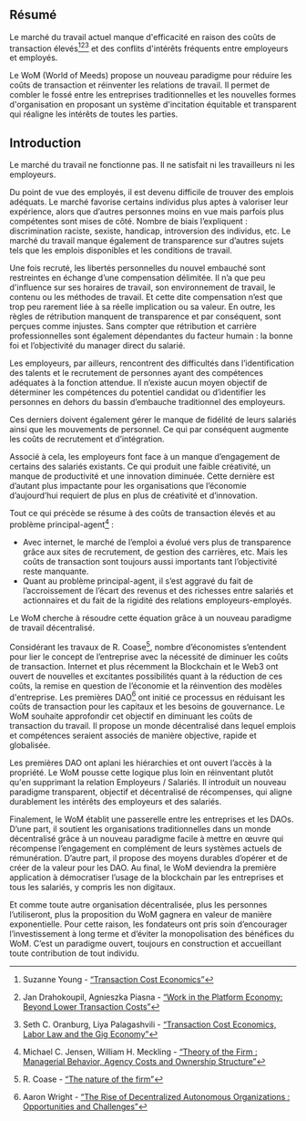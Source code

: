 

## Résumé

Le marché du travail actuel manque d'efficacité en raison des coûts de transaction élevés[^1][^2][^3] et des conflits d'intérêts fréquents entre employeurs et employés.

Le WoM (World of Meeds) propose un nouveau paradigme pour réduire les coûts de transaction et réinventer les relations de travail. Il permet de combler le fossé entre les entreprises traditionnelles et les nouvelles formes d'organisation en proposant un système d'incitation équitable et transparent qui réaligne les intérêts de toutes les parties.

## Introduction

Le marché du travail ne fonctionne pas. Il ne satisfait ni les travailleurs ni les employeurs.

Du point de vue des employés, il est devenu difficile de trouver des emplois adéquats. Le marché favorise certains individus plus aptes à valoriser leur expérience, alors que d’autres personnes moins en vue mais parfois plus compétentes sont mises de côté. Nombre de biais l’expliquent : discrimination raciste, sexiste, handicap, introversion des individus, etc. Le marché du travail manque également de transparence sur d’autres sujets tels que les emplois disponibles et les conditions de travail.

Une fois recruté, les libertés personnelles du nouvel embauché sont restreintes en échange d’une compensation délimitée. Il n’a que peu d'influence sur ses horaires de travail, son environnement de travail, le contenu ou les méthodes de travail. Et cette dite compensation n’est que trop peu rarement liée à sa réelle implication ou sa valeur. En outre, les règles de rétribution manquent de transparence et par conséquent, sont perçues comme injustes. Sans compter que rétribution et carrière professionnelles sont également dépendantes du facteur humain : la bonne foi et l’objectivité du manager direct du salarié.

Les employeurs, par ailleurs, rencontrent des difficultés dans l’identification des talents et le recrutement de personnes ayant des compétences adéquates à la fonction attendue. Il n’existe aucun moyen objectif de déterminer les compétences du potentiel candidat ou d’identifier les personnes en dehors du bassin d’embauche traditionnel des employeurs.

Ces derniers doivent également gérer le manque de fidélité de leurs salariés ainsi que les mouvements de personnel. Ce qui par conséquent augmente les coûts de recrutement et d’intégration.

Associé à cela, les employeurs font face à un manque d’engagement de certains des salariés existants. Ce qui produit une faible créativité, un manque de productivité et une innovation diminuée. Cette dernière est d’autant plus impactante pour les organisations que l’économie d’aujourd’hui requiert de plus en plus de créativité et d’innovation.

Tout ce qui précède se résume à des coûts de transaction élevés et au problème principal-agent[^4] :

- Avec internet, le marché de l’emploi a évolué vers plus de transparence grâce aux sites de recrutement, de gestion des carrières, etc. Mais les coûts de transaction sont toujours aussi importants tant l’objectivité reste manquante.
- Quant au problème principal-agent, il s’est aggravé du fait de l’accroissement de l’écart des revenus et des richesses entre salariés et actionnaires et du fait de la rigidité des relations employeurs-employés.

Le WoM cherche à résoudre cette équation grâce à un nouveau paradigme de travail décentralisé.

Considérant les travaux de R. Coase[^5], nombre d’économistes s’entendent pour lier le concept de l’entreprise avec la nécessité de diminuer les coûts de transaction. Internet et plus récemment la Blockchain et le Web3 ont ouvert de nouvelles et excitantes possibilités quant à la réduction de ces coûts, la remise en question de l’économie et la réinvention des modèles d'entreprise. Les premières DAO[^6] ont initié ce processus en réduisant les coûts de transaction pour les capitaux et les besoins de gouvernance. Le WoM souhaite approfondir cet objectif en diminuant les coûts de transaction du travail. Il propose un monde décentralisé dans lequel emplois et compétences seraient associés de manière objective, rapide et globalisée.

Les premières DAO ont aplani les hiérarchies et ont ouvert l’accès à la propriété. Le WoM pousse cette logique plus loin en réinventant plutôt qu'en supprimant la relation Employeurs / Salariés. Il introduit un nouveau paradigme transparent, objectif et décentralisé de récompenses, qui aligne durablement les intérêts des employeurs et des salariés.

Finalement, le WoM établit une passerelle entre les entreprises et les DAOs. D’une part, il soutient les organisations traditionnelles dans un monde décentralisé grâce à un nouveau paradigme facile à mettre en œuvre qui récompense l’engagement en complément de leurs systèmes actuels de rémunération. D’autre part, il propose des moyens durables d’opérer et de créer de la valeur pour les DAO. Au final, le WoM deviendra la première application à démocratiser l’usage de la blockchain par les entreprises et tous les salariés, y compris les non digitaux.

Et comme toute autre organisation décentralisée, plus les personnes l’utiliseront, plus la proposition du WoM gagnera en valeur de manière exponentielle. Pour cette raison, les fondateurs ont pris soin d’encourager l’investissement à long terme et d’éviter la monopolisation des bénéfices du WoM. C’est un paradigme ouvert, toujours en construction et accueillant toute contribution de tout individu.


[^1]: Suzanne Young - [“Transaction Cost Economics”](https://www.academia.edu/24703426/Transaction_Cost_Economics)
[^2]: Jan Drahokoupil, Agnieszka Piasna - [“Work in the Platform Economy: Beyond Lower Transaction Costs”](https://www.intereconomics.eu/contents/year/2017/number/6/article/work-in-the-platform-economy-beyond-lower-transaction-costs.html)
[^3]: Seth C. Oranburg, Liya Palagashvili - [“Transaction Cost Economics, Labor Law and the Gig Economy”](https://dsc.duq.edu/cgi/viewcontent.cgi?article=1115&context=law-faculty-scholarship)
[^4]: Michael C. Jensen, William H. Meckling - [“Theory of the Firm : Managerial Behavior, Agency Costs and Ownership Structure”](https://www.sfu.ca/~wainwrig/Econ400/jensen-meckling.pdf)
[^5]: R. Coase - [“The nature of the firm”](http://econdse.org/wp-content/uploads/2014/09/firm-coase.pdf)
[^6]: Aaron Wright - [“The Rise of Decentralized Autonomous Organizations : Opportunities and Challenges”](https://stanford-jblp.pubpub.org/pub/rise-of-daos/release/1)

